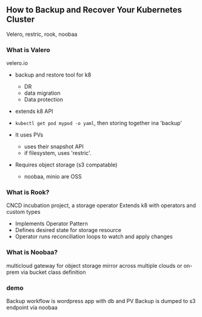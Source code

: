 How to Backup and Recover Your Kubernetes Cluster
-------------------------------------------------
Velero, restric, rook, noobaa

### What is Valero
velero.io
* backup and restore tool for k8
    * DR
    * data migration
    * Data protection

* extends k8 API
* `kubectl get pod mypod -o yaml`, then storing together ina 'backup'
* It uses PVs
    * uses their snapshot API
    * if filesystem, uses 'restric'.
* Requires object storage (s3 compatable)
    * noobaa, minio are OSS

### What is Rook?
CNCD incubation project, a storage operator
Extends k8 with operators and custom types
* Implements Operator Pattern
* Defines desired state for storage resource
* Operator runs reconciliation loops to watch and apply changes

### What is Noobaa?
multicloud gateway for object storage
mirror across multiple clouds or on-prem via bucket class definition

### demo
Backup workflow is wordpress app with db and PV
Backup is dumped to s3 endpoint via noobaa
